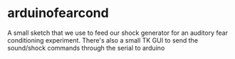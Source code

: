 arduinofearcond
===============

A small sketch that we use to feed our shock generator for an auditory fear conditioning experiment.
There's also a small TK GUI to send the sound/shock commands through the serial to arduino


